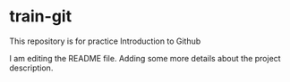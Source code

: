 # train-git
This repository is for practice Introduction to Github 

I am editing the README file. Adding some more details about the project description.
